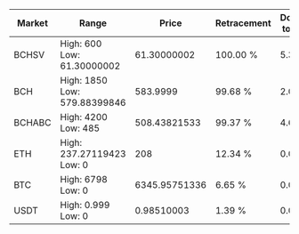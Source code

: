 | Market | Range | Price| Retracement | Doubles to 50% |
| --- | --- | --- | --- | --- |
| BCHSV | High: 600<br />Low: 61.30000002 | 61.30000002 | 100.00 % | 5.39 |
| BCH | High: 1850<br />Low: 579.88399846 | 583.9999 | 99.68 % | 2.08 |
| BCHABC | High: 4200<br />Low: 485 | 508.43821533 | 99.37 % | 4.61 |
| ETH | High: 237.27119423<br />Low: 0 | 208 | 12.34 % | 0.00 |
| BTC | High: 6798<br />Low: 0 | 6345.95751336 | 6.65 % | 0.00 |
| USDT | High: 0.999<br />Low: 0 | 0.98510003 | 1.39 % | 0.00 |
